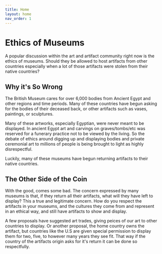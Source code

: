 ```yaml
---
title: Home
layout: home
nav_order: 1
---
```

# Ethics of Museums 

A popular discussion within the art and artifact community right now is the ethics of museums. Should they be allowed to host artifacts from other countries especially when a lot of those artifacts were stolen from their native countries? 

## Why it's So Wrong
The British Museum cares for over 6,000 bodies from Ancient Egypt and other regions and time periods. Many of these countries have begun asking for the bodies of their deceased back, or other artifacts such as vases, paintings, or sculptures. 

Many of these artworks, especially Egyptian, were never meant to be displayed. In ancient Egypt art and carvings on graves/tombs/etc was reserved for a funerary practice not to be viewed by the living. So the debate of ethics around digging up and displaying bodies and private ceremonial art to millions of people is being brought to light as highly disrespectful. 

Luckily, many of these museums have begun returning artifacts to their native countries. 

## The Other Side of the Coin 
With the good, comes some bad. 
The concern expressed by many museums is that, if they return all their artifacts, what will they have left to display? 
This a true and legitimate concern. How do you respect the artifacts in your museums, and the cultures they come from and represent in an ethical way, and still have artifacts to show and display. 

A few proposals have suggested art trades, giving peices of our art to other countries to display. Or another proposal, the home country owns the artifact, but countries like the U.S are given special permission to display them for two, five, to however many years they see fit. That way if the country of the artifacts origin asks for it's return it can be done so respectfully. 